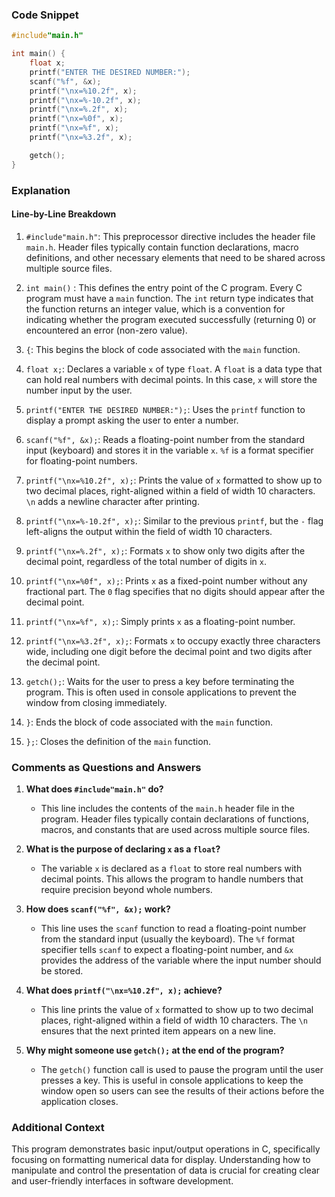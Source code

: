 ### Code Snippet

```c
#include"main.h"

int main() {
    float x;
    printf("ENTER THE DESIRED NUMBER:");
    scanf("%f", &x);
    printf("\nx=%10.2f", x);
    printf("\nx=%-10.2f", x);
    printf("\nx=%.2f", x);
    printf("\nx=%0f", x);
    printf("\nx=%f", x);
    printf("\nx=%3.2f", x);

    getch();
}
```

### Explanation

#### Line-by-Line Breakdown

1. `#include"main.h"`: This preprocessor directive includes the header file `main.h`. Header files typically contain function declarations, macro definitions, and other necessary elements that need to be shared across multiple source files.

2. `int main()` : This defines the entry point of the C program. Every C program must have a `main` function. The `int` return type indicates that the function returns an integer value, which is a convention for indicating whether the program executed successfully (returning 0) or encountered an error (non-zero value).

3. `{`: This begins the block of code associated with the `main` function.

4. `float x;`: Declares a variable `x` of type `float`. A `float` is a data type that can hold real numbers with decimal points. In this case, `x` will store the number input by the user.

5. `printf("ENTER THE DESIRED NUMBER:");`: Uses the `printf` function to display a prompt asking the user to enter a number.

6. `scanf("%f", &x);`: Reads a floating-point number from the standard input (keyboard) and stores it in the variable `x`. `%f` is a format specifier for floating-point numbers.

7. `printf("\nx=%10.2f", x);`: Prints the value of `x` formatted to show up to two decimal places, right-aligned within a field of width 10 characters. `\n` adds a newline character after printing.

8. `printf("\nx=%-10.2f", x);`: Similar to the previous `printf`, but the `-` flag left-aligns the output within the field of width 10 characters.

9. `printf("\nx=%.2f", x);`: Formats `x` to show only two digits after the decimal point, regardless of the total number of digits in `x`.

10.   `printf("\nx=%0f", x);`: Prints `x` as a fixed-point number without any fractional part. The `0` flag specifies that no digits should appear after the decimal point.

11.   `printf("\nx=%f", x);`: Simply prints `x` as a floating-point number.

12.   `printf("\nx=%3.2f", x);`: Formats `x` to occupy exactly three characters wide, including one digit before the decimal point and two digits after the decimal point.

13.   `getch();`: Waits for the user to press a key before terminating the program. This is often used in console applications to prevent the window from closing immediately.

14.   `}`: Ends the block of code associated with the `main` function.

15.   `};`: Closes the definition of the `main` function.

### Comments as Questions and Answers

1. **What does `#include"main.h"` do?**

   -  This line includes the contents of the `main.h` header file in the program. Header files typically contain declarations of functions, macros, and constants that are used across multiple source files.

2. **What is the purpose of declaring `x` as a `float`?**

   -  The variable `x` is declared as a `float` to store real numbers with decimal points. This allows the program to handle numbers that require precision beyond whole numbers.

3. **How does `scanf("%f", &x);` work?**

   -  This line uses the `scanf` function to read a floating-point number from the standard input (usually the keyboard). The `%f` format specifier tells `scanf` to expect a floating-point number, and `&x` provides the address of the variable where the input number should be stored.

4. **What does `printf("\nx=%10.2f", x);` achieve?**

   -  This line prints the value of `x` formatted to show up to two decimal places, right-aligned within a field of width 10 characters. The `\n` ensures that the next printed item appears on a new line.

5. **Why might someone use `getch();` at the end of the program?**
   -  The `getch()` function call is used to pause the program until the user presses a key. This is useful in console applications to keep the window open so users can see the results of their actions before the application closes.

### Additional Context

This program demonstrates basic input/output operations in C, specifically focusing on formatting numerical data for display. Understanding how to manipulate and control the presentation of data is crucial for creating clear and user-friendly interfaces in software development.

